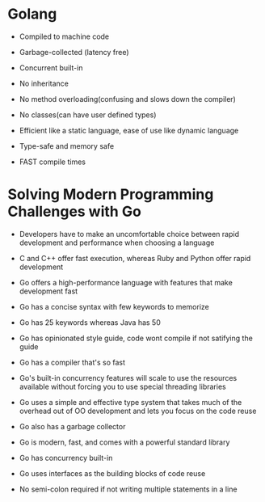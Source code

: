 # Golang

- Compiled to machine code
- Garbage-collected (latency free)
- Concurrent built-in
- No inheritance
- No method overloading(confusing and slows down the compiler)
- No classes(can have user defined types)

- Efficient like a static language, ease of use like dynamic language
- Type-safe and memory safe
- FAST compile times

# Solving Modern Programming Challenges with Go

- Developers have to make an uncomfortable choice between rapid development and
  performance when choosing a language

- C and C++ offer fast execution, whereas Ruby and Python offer rapid development

- Go offers a high-performance language with features that make development fast

- Go has a concise syntax with few keywords to memorize
- Go has 25 keywords whereas Java has 50
- Go has opinionated style guide, code wont compile if not satifying the guide

- Go has a compiler that's so fast

- Go's built-in concurrency features will scale to use the resources available
  without forcing you to use special threading libraries

 - Go uses a simple and effective type system that takes much of the overhead
   out of OO development and lets you focus on the code reuse

- Go also has a garbage collector

- Go is modern, fast, and comes with a powerful standard library

- Go has concurrency built-in

- Go uses interfaces as the building blocks of code reuse

- No semi-colon required if not writing multiple statements in a line
